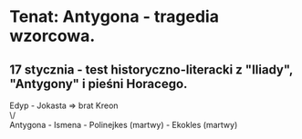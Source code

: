 # Tenat: Antygona - tragedia wzorcowa.
## 17 stycznia - test historyczno-literacki z "Iliady", "Antygony" i pieśni Horacego.
Edyp - Jokasta => brat Kreon <br>
                    \\/       <br>
Antygona - Ismena - Polinejkes (martwy) - Ekokles (martwy)
